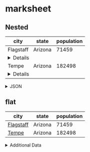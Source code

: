 # marksheet

## Nested

<table>
  <thead>
    <th>city</th>
    <th>state</th>
    <th>population</th>
  </thead>
  <tr>
    <td>Flagstaff</td>
    <td>Arizona</td>
    <td>71459</td>
  </tr>
  <tr>
    <td colspan="3">
      <details>
        <table>
          <tr>
            <th>wikipedia</th><br />
            <td>
              <b>Flagstaff</b> is a city in the U.S. state of Arizona, surrounded by mountains, desert and ponderosa pine forests. It’s a gateway to the San Francisco Peaks, home to Arizona’s tallest mountain (Humphreys Peak) and the Arizona Snowbowl ski resort. Nearby, Wupatki National Monument has Native American pueblo sites, and Walnut Canyon National Monument is dotted with their cliff dwellings.
            </td>
          </tr>
        </table>
      </details>
    </td>
  </tr>
  <tr>
    <td>Tempe</td>
    <td>Arizona</td>
    <td>182498</td>
  </tr>
  <tr>
    <td colspan="3">
      <details>
        <table>
          <tr>
            <th>wikipedia</th><br />
            <td>
              <b>Tempe</b> (/ˈtɛmpiː/ TEM'-pee;[4] Oidbaḍ in Pima), also known as Hayden's Ferry during the territorial times of Arizona, is a city in Maricopa County, Arizona, United States, with the Census Bureau reporting a 2016 population of 182,498.[5] The city is named after the Vale of Tempe in Greece. Tempe is located in the East Valley section of metropolitan Phoenix; it is bordered by Phoenix and Guadalupe on the west, Scottsdale on the north, Chandler on the south, and Mesa on the east. Tempe is also the location of the main campus of Arizona State University.
            </td>
          </tr>
        </table>
      </details>
    </td>
  </tr>
</table>

<details>
<summary>JSON</summary>
  
``` json
[
  {
    "city": "Flagstaff",
    "state": "Arizona",
    "population": 71459,
    "wikipedia": "_Flagstaff_ is a city in the U.S. state of Arizona, surrounded by mountains, desert and ponderosa pine forests. It’s a gateway to the San Francisco Peaks, home to Arizona’s tallest mountain (Humphreys Peak) and the Arizona Snowbowl ski resort. Nearby, Wupatki National Monument has Native American pueblo sites, and Walnut Canyon National Monument is dotted with their cliff dwellings."
  },
  {
    "city": "Tempe",
    "state": "Arizona",
    "population": 182498,
    "wikipedia": "_Tempe_ (/ˈtɛmpiː/ TEM'-pee;[4] Oidbaḍ in Pima), also known as Hayden's Ferry during the territorial times of Arizona, is a city in Maricopa County, Arizona, United States, with the Census Bureau reporting a 2016 population of 182,498.[5] The city is named after the Vale of Tempe in Greece. Tempe is located in the East Valley section of metropolitan Phoenix; it is bordered by Phoenix and Guadalupe on the west, Scottsdale on the north, Chandler on the south, and Mesa on the east. Tempe is also the location of the main campus of Arizona State University."
  }
]
```

</details>

## flat

| city      | state   | population |
| --------- | ------- | --------------- |
| [Flagstaff](#table1-row-1) | Arizona | 71459 |
| [Tempe](#table1-row-2) | Arizona | 182498    |
 
<details>
  
<summary>Additional Data</summary>

#### table1: row 1

| row1 |  |
| - | - |
| wikipedia | *Flagstaff* is a city in the U.S. state of Arizona, surrounded by mountains, desert and ponderosa pine forests. It’s a gateway to the San Francisco Peaks, home to Arizona’s tallest mountain (Humphreys Peak) and the Arizona Snowbowl ski resort. Nearby, Wupatki National Monument has Native American pueblo sites, and Walnut Canyon National Monument is dotted with their cliff dwellings. |

#### table1: row 2

| row2 |  |
| - | - |
| wikipedia | *Tempe* (/ˈtɛmpiː/ TEM'-pee;[4] Oidbaḍ in Pima), also known as Hayden's Ferry during the territorial times of Arizona, is a city in Maricopa County, Arizona, United States, with the Census Bureau reporting a 2016 population of 182,498.[5] The city is named after the Vale of Tempe in Greece. Tempe is located in the East Valley section of metropolitan Phoenix; it is bordered by Phoenix and Guadalupe on the west, Scottsdale on the north, Chandler on the south, and Mesa on the east. Tempe is also the location of the main campus of Arizona State University. |

</details>

</details>
